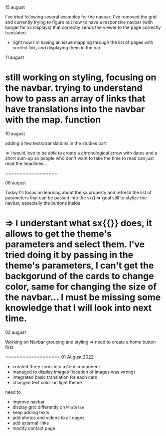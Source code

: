 15 august

I've tried following several examples for the navbar;
I've removed the grid and currently trying to figure out how to have a responsive navbar (with burger for xs displays) that correctly sends the viewer to the page correctly translated

- right now I'm having an issue mapping through the list of pages with correct link, and displaying them in the bar.

11 august

still working on styling, focusing on the navbar.
trying to understand how to pass an array of links that have translations into the navbar with the map. function
================

10 august

adding a few texts/translations in the studies part

=> I would love to be able to create a chronological arrow with dates and a short sum-up so people who don't want to take the time to read can just read the headlines...

==================

06 august

Today I'll focus on learning about the sx property and refresh the list of parameters that can be passed into the sx{}
=> goal still to stylize the navbar, especially the buttons inside

=> I understant what sx{{}} does, it allows to get the theme's parameters and select them.
I've tried doing it by passing in the theme's parameters, I can't get the backgorund of the cards to change color, same for changing the size of the navbar... I must be missing some knowledge that I will look into next time.
===================

02 august

Working on Navbar grouping and styling
=> need to create a home button first

===================
01 August 2022

- created three `cards` into a `Grid` component
- managed to display images (location of images was wrong)
- integrated basic translation for each card
- changed text color on light theme

need to

- improve navbar
- display grid differently on `WhatElse`
- keep adding texts
- add photos and videos to all oages
- add external links
- modify contact page
